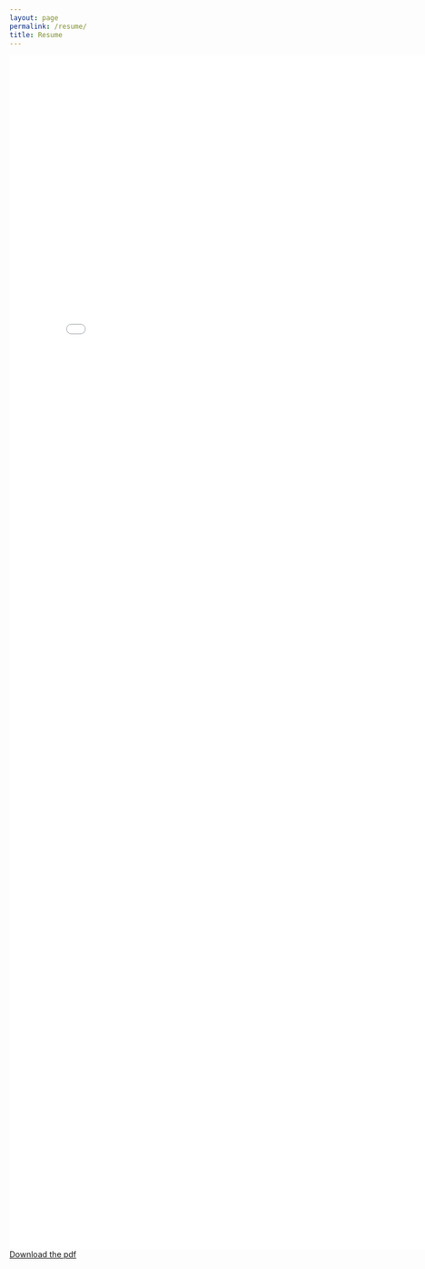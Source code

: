 ```yaml
---
layout: page
permalink: /resume/
title: Resume
---
```


<embed src="file_name.pdf" width="800px" height="2100px" />
<a href="./directory/yourfile.pdf" download="newfilename">Download the pdf</a>
